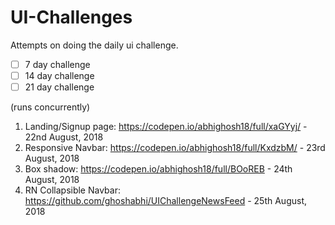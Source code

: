 # UI-Challenges
Attempts on doing the daily ui challenge.

- [ ] 7 day challenge
- [ ] 14 day challenge
- [ ] 21 day challenge

(runs concurrently)

1. Landing/Signup page: https://codepen.io/abhighosh18/full/xaGYyj/ - 22nd August, 2018
2. Responsive Navbar: https://codepen.io/abhighosh18/full/KxdzbM/ - 23rd August, 2018
3. Box shadow: https://codepen.io/abhighosh18/full/BOoREB - 24th August, 2018
4. RN Collapsible Navbar: https://github.com/ghoshabhi/UIChallengeNewsFeed - 25th August, 2018
